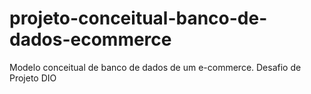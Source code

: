 # projeto-conceitual-banco-de-dados-ecommerce
Modelo conceitual de banco de dados de um e-commerce.
Desafio de Projeto DIO
